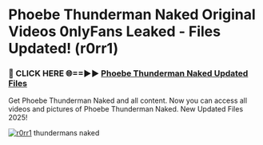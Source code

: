 # Phoebe Thunderman Naked Original Videos 0nlyFans Leaked - Files Updated! (r0rr1)

<h3>🔴 CLICK HERE 🌐==►► <a href="https://tinyurl.com/yckcrads" rel="nofollow">Phoebe Thunderman Naked Updated Files</a></h3>

Get Phoebe Thunderman Naked and all content. Now you can access all videos and pictures of Phoebe Thunderman Naked. New Updated Files 2025!

[![r0rr1](https://i.imgur.com/hpKpOFt.gif)](https://tinyurl.com/yckcrads)
thundermans naked
